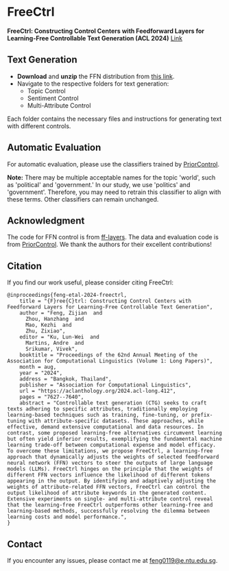 # FreeCtrl
**FreeCtrl: Constructing Control Centers with Feedforward Layers for Learning-Free Controllable Text Generation (ACL 2024)** [Link](https://aclanthology.org/2024.acl-long.412/)


## Text Generation

* **Download** and **unzip** the FFN distribution from [this link](https://drive.google.com/file/d/1QZIGzI7-f4AD1-r022QJ80E1Wo9vXoNr/view?usp=sharing).
* Navigate to the respective folders for text generation:
  * Topic Control
  * Sentiment Control
  * Multi-Attribute Control

Each folder contains the necessary files and instructions for generating text with different controls.


## Automatic Evaluation

For automatic evaluation, please use the classifiers trained by [PriorControl](https://github.com/HappyGu0524/MultiControl).

**Note:** There may be multiple acceptable names for the topic 'world', such as 'political' and 'government.' In our study, we use 'politics' and 'government'. Therefore, you may need to retrain this classifier to align with these terms. Other classifiers can remain unchanged.

## Acknowledgment
The code for FFN control is from [ff-layers](https://github.com/mega002/ff-layers/). The data and evaluation code is from [PriorControl](https://github.com/HappyGu0524/MultiControl). We thank the authors for their excellent contributions!

## Citation
If you find our work useful, please consider citing FreeCtrl:
```
@inproceedings{feng-etal-2024-freectrl,
    title = "{F}ree{C}trl: Constructing Control Centers with Feedforward Layers for Learning-Free Controllable Text Generation",
    author = "Feng, Zijian  and
      Zhou, Hanzhang  and
      Mao, Kezhi  and
      Zhu, Zixiao",
    editor = "Ku, Lun-Wei  and
      Martins, Andre  and
      Srikumar, Vivek",
    booktitle = "Proceedings of the 62nd Annual Meeting of the Association for Computational Linguistics (Volume 1: Long Papers)",
    month = aug,
    year = "2024",
    address = "Bangkok, Thailand",
    publisher = "Association for Computational Linguistics",
    url = "https://aclanthology.org/2024.acl-long.412",
    pages = "7627--7640",
    abstract = "Controllable text generation (CTG) seeks to craft texts adhering to specific attributes, traditionally employing learning-based techniques such as training, fine-tuning, or prefix-tuning with attribute-specific datasets. These approaches, while effective, demand extensive computational and data resources. In contrast, some proposed learning-free alternatives circumvent learning but often yield inferior results, exemplifying the fundamental machine learning trade-off between computational expense and model efficacy. To overcome these limitations, we propose FreeCtrl, a learning-free approach that dynamically adjusts the weights of selected feedforward neural network (FFN) vectors to steer the outputs of large language models (LLMs). FreeCtrl hinges on the principle that the weights of different FFN vectors influence the likelihood of different tokens appearing in the output. By identifying and adaptively adjusting the weights of attribute-related FFN vectors, FreeCtrl can control the output likelihood of attribute keywords in the generated content. Extensive experiments on single- and multi-attribute control reveal that the learning-free FreeCtrl outperforms other learning-free and learning-based methods, successfully resolving the dilemma between learning costs and model performance.",
}
```

## Contact
If you encounter any issues, please contact me at feng0119@e.ntu.edu.sg.
